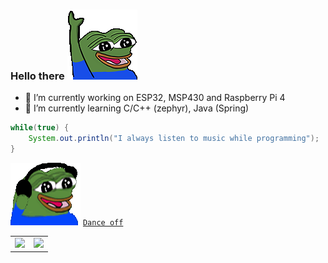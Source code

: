 ### Hello there ![alt text](https://github.com/Ktechen/Ktechen/blob/main/picture/pepe-pepe-the-frog.gif "never gonna give you up")

- 🔭 I’m currently working on ESP32, MSP430 and Raspberry Pi 4
- 🌱 I’m currently learning C/C++ (zephyr), Java (Spring)

```java
while(true) {
    System.out.println("I always listen to music while programming");
}
```


![alt text](https://github.com/Ktechen/Ktechen/blob/main/picture/pepo-jam-pepe.png "never gonna give you up")
[`Dance off`](https://www.youtube.com/watch?v=dQw4w9WgXcQ) 

|         |            | 
| ------------- |:-------------:| 
|   <img height="180em" src="https://github-readme-stats-eight-theta.vercel.app/api?username=ktechen&show_icons=true&theme=vue-dark&include_all_commits=true&count_private=true" />      | <img height="180em" src="https://github-readme-stats-eight-theta.vercel.app/api/top-langs/?username=ktechen&layout=compact&exclude_lang=java+r&theme=vue-dark" /> | 

<!--
<a href="https://github.com/Ktechen">
  <img height="180em" src="https://github-readme-stats-eight-theta.vercel.app/api?username=ktechen&show_icons=true&theme=vue-dark&include_all_commits=true&count_private=true" />
  <img height="180em" src="https://github-readme-stats-eight-theta.vercel.app/api/top-langs/?username=ktechen&layout=compact&exclude_lang=java+r&theme=vue-dark" />
</a>
<!--
**Ktechen/Ktechen** is a ✨ _special_ ✨ repository because its `README.md` (this file) appears on your GitHub profile.

Here are some ideas to get you started:

- 🔭 I’m currently working on ...
- 🌱 I’m currently learning ...
- 👯 I’m looking to collaborate on ...
- 🤔 I’m looking for help with ...
- 💬 Ask me about ...
- 📫 How to reach me: ...
- 😄 Pronouns: ...
- ⚡ Fun fact: ...
-->
